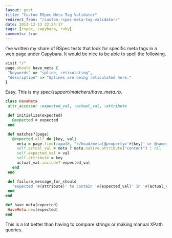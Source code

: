 ```yaml
---
layout: post
title: "Custom RSpec Meta Tag Validator"
redirect_from: "/custom-rspec-meta-tag-validator/"
date: 2013-12-13 22:24:17
tags: [rspec, capybara, ruby]
comments: true
---
```

I’ve written my share of RSpec tests that look for specific meta tags in a web page under Capybara. It would be nice to be able to spell the following.

```ruby
visit "/"
page.should have_meta {
 "keywords" => "spline, reticulating",
 "description" => "Splines are being reticulated here."
}
```

Easy. This is my _spec/support/matchers/have_meta.rb_.

```ruby
class HaveMeta
 attr_accessor :expected_val, :actual_val, :attribute

 def initialize(expected)
   @expected = expected
 end

 def matches?(page)
   @expected.all? do |key, val|
     meta = page.find(:xpath, "//head/meta[@property='#{key}' or @name='#{key}']")
     self.actual_val = meta ? meta.native.attribute("content") : nil
     self.expected_val = val
     self.attribute = key
     actual_val.include? expected_val
   end
 end

 def failure_message_for_should
   "expected '#{attribute}' to contain '#{expected_val}' in '#{actual_val}'"
 end
end

def have_meta(expected)
 HaveMeta.new(expected)
end
```

This is a lot better than having to compare strings or making manual XPath queries.
